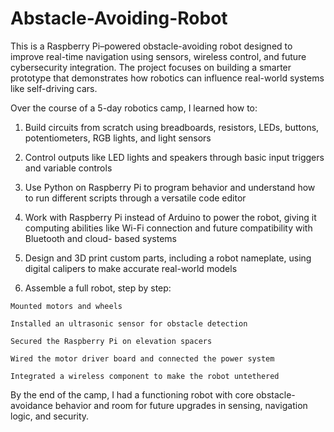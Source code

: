 # Abstacle-Avoiding-Robot
This is a Raspberry Pi–powered obstacle-avoiding robot designed to improve real-time navigation using sensors, wireless control, and future cybersecurity integration. The project focuses on building a smarter prototype that demonstrates how robotics can influence real-world systems like self-driving cars.

Over the course of a 5-day robotics camp, I learned how to:

  1) Build circuits from scratch using breadboards, resistors, LEDs, buttons, potentiometers, RGB lights, and light sensors

  2) Control outputs like LED lights and speakers through basic input triggers and variable controls

  3) Use Python on Raspberry Pi to program behavior and understand how to run different scripts through a versatile code editor

  4) Work with Raspberry Pi instead of Arduino to power the robot, giving it computing abilities like Wi-Fi connection and future compatibility with Bluetooth and cloud-          based systems

  5) Design and 3D print custom parts, including a robot nameplate, using digital calipers to make accurate real-world models

  6) Assemble a full robot, step by step:

    Mounted motors and wheels

    Installed an ultrasonic sensor for obstacle detection

    Secured the Raspberry Pi on elevation spacers

    Wired the motor driver board and connected the power system

    Integrated a wireless component to make the robot untethered

By the end of the camp, I had a functioning robot with core obstacle-avoidance behavior and room for future upgrades in sensing, navigation logic, and security.

